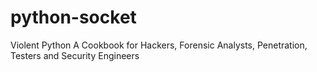 # python-socket
Violent Python A Cookbook for Hackers, Forensic Analysts, Penetration, Testers and Security Engineers
